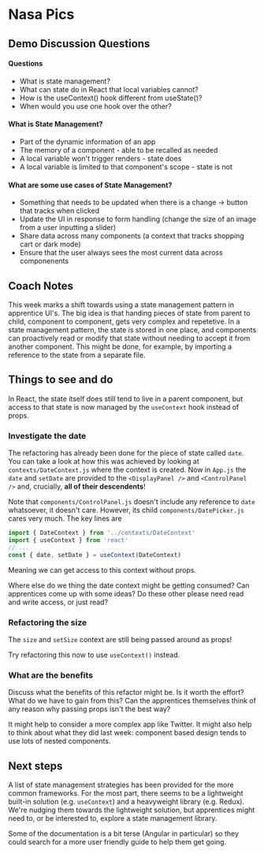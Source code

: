 # Nasa Pics

## Demo Discussion Questions

#### Questions
* What is state management?
* What can state do in React that local variables cannot?
* How is the useContext() hook different from useState()?
* When would you use one hook over the other?

#### What is State Management?
* Part of the dynamic information of an app
* The memory of a component  - able to be recalled as needed 
* A local variable won't trigger renders - state does
* A local variable is limited to that component's scope - state is not

#### What are some use cases of State Management?
* Something that needs to be updated when there is a change -> button that tracks when clicked
* Update the UI in response to form handling (change the size of an image from a user inputting a slider)
* Share data across many components (a context that tracks shopping cart or dark mode)
* Ensure that the user always sees the most current data across componenents

## Coach Notes

This week marks a shift towards using a state management pattern in apprentice
UI's. The big idea is that handing pieces of state from parent to child,
component to component, gets very complex and repetetive. In a state management
pattern, the state is stored in one place, and components can proactively read
or modify that state without needing to accept it from another component. This
might be done, for example, by importing a reference to the state from a
separate file.

## Things to see and do

In React, the state itself does still tend to live in a parent component, but
access to that state is now managed by the `useContext` hook instead of props.

### Investigate the date

The refactoring has already been done for the piece of state called `date`. You
can take a look at how this was achieved by looking at `contexts/DateContext.js`
where the context is created. Now in `App.js` the `date` and `setDate` are
provided to the `<DisplayPanel />` and `<ControlPanel />` and, crucially, **all
of their descendents**!

Note that `components/ControlPanel.js` doesn't include any reference to `date`
whatsoever, it doesn't care. However, its child `components/DatePicker.js` cares
very much. The key lines are

```js
import { DateContext } from '../contexts/DateContext'
import { useContext } from 'react'
// ...
const { date, setDate } = useContext(DateContext)
```

Meaning we can get access to this context without props.

Where else do we thing the date context might be getting consumed? Can
apprentices come up with some ideas? Do these other please need read and write
access, or just read?

### Refactoring the size

The `size` and `setSize` context are still being passed around as props!

Try refactoring this now to use `useContext()` instead.

### What are the benefits

Discuss what the benefits of this refactor might be. Is it worth the effort?
What do we have to gain from this? Can the apprentices themselves think of any
reason why passing props isn't the best way?

It might help to consider a more complex app like Twitter. It might also help to
think about what they did last week: component based design tends to use lots of
nested components.

## Next steps

A list of state management strategies has been provided for the more common
frameworks. For the most part, there seems to be a lightweight built-in solution
(e.g. `useContext`) and a heavyweight library (e.g. Redux). We're nudging them
towards the lightweight solution, but apprentices might need to, or be
interested to, explore a state management library.

Some of the documentation is a bit terse (Angular in particular) so they could
search for a more user friendly guide to help them get going.

